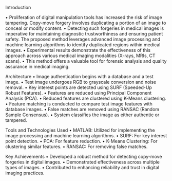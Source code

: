 Introduction


• Proliferation of digital manipulation tools has increased the risk of image tampering. Copy-move forgery involves duplicating a portion of an image to conceal or modify content.
• Detecting such forgeries in medical images is imperative for maintaining diagnostic trustworthiness and ensuring patient safety. The proposed method leverages advanced image processing and machine learning algorithms to identify duplicated regions within medical images.
• Experimental results demonstrate the effectiveness of this approach across various medical imaging modalities (X-rays, MRIs, CT scans).
• This method offers a valuable tool for forensic analysis and quality assurance in medical imaging.

Architecture
• Image authentication begins with a database and a test image.
• Test image undergoes RGB to grayscale conversion and noise removal.
• Key interest points are detected using SURF (Speeded-Up Robust Features).
• Features are reduced using Principal Component Analysis (PCA).
• Reduced features are clustered using K-Means clustering.
• Feature matching is conducted to compare test image features with database images.
• False matches are removed using RANSAC (Random Sample Consensus).
• System classifies the image as either authentic or tampered.

Tools and Technologies Used
• MATLAB: Utilized for implementing the image processing and machine learning algorithms.
• SURF: For key interest point detection.
• PCA: For feature reduction.
• K-Means Clustering: For clustering similar features.
• RANSAC: For removing false matches.

Key Achievements
• Developed a robust method for detecting copy-move forgeries in digital images.
• Demonstrated effectiveness across multiple types of images.
• Contributed to enhancing reliability and trust in digital imaging practices.
